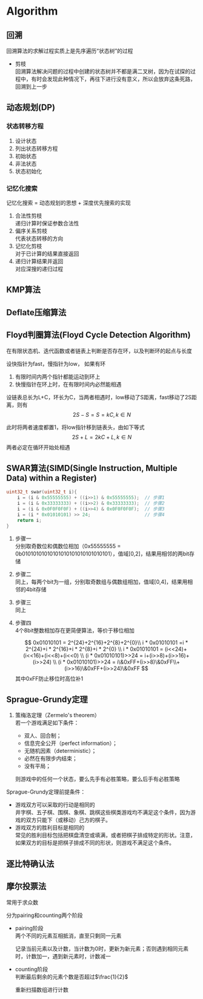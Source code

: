 # Algorithm

## 回溯

回溯算法的求解过程实质上是先序遍历“状态树”的过程

- 剪枝  
  回溯算法解决问题的过程中创建的状态树并不都是满二叉树，因为在试探的过程中，有时会发现此种情况下，再往下进行没有意义，所以会放弃这条死路，回溯到上一步

## 动态规划(DP)

### 状态转移方程

1. 设计状态
2. 列出状态转移方程
3. 初始状态
4. 非法状态
5. 状态初始化

### 记忆化搜索

记忆化搜索 = 动态规划的思想 + 深度优先搜索的实现

1. 合法性剪枝  
  递归计算时保证参数合法性  
2. 偏序关系剪枝  
  代表状态转移的方向
3. 记忆化剪枝  
  对于已计算的结果直接返回
4. 递归计算结果并返回  
  对应深搜的递归过程

## KMP算法

## Deflate压缩算法

## Floyd判圈算法(Floyd Cycle Detection Algorithm)

在有限状态机、迭代函数或者链表上判断是否存在环，以及判断环的起点与长度

设快指针为fast，慢指针为low，
如果有环

1. 有限时间内两个指针都能运动到环上
2. 快慢指针在环上时，在有限时间内必然能相遇

设链表总长为L+C，环长为C，当两者相遇时，low移动了S距离，fast移动了2S距离，则有
$$
2S - S  = S = kC, k∈N
$$

此时将两者速度都置1，将low指针移到链表头，由如下等式
$$
2S+L = 2kC+L, k∈N
$$
两者必定在循环开始处相遇

## SWAR算法(SIMD(Single Instruction, Multiple Data) within a Register)

```cpp
uint32_t swar(uint32_t i){
    i = (i & 0x55555555) + ((i>>1) & 0x55555555);  // 步骤1
    i = (i & 0x33333333) + ((i>>2) & 0x33333333);  // 步骤2
    i = (i & 0x0F0F0F0F) + ((i>>4) & 0x0F0F0F0F);  // 步骤3
    i = (i * 0x01010101) >> 24;                    // 步骤4
    return i;
}
```

1. 步骤一  
分别取奇数位和偶数位相加（0x55555555 = 0b01010101010101010101010101010101），值域[0,2]，结果用相邻的两bit存储
2. 步骤二  
同上，每两个bit为一组，分别取奇数组与偶数组相加，值域[0,4]，结果用相邻的4bit存储
3. 步骤三  
同上
4. 步骤四  
    4个8bit整数相加存在更简便算法，等价于移位相加

    $$
    0x01010101 = 2^{24}+2^{16}+2^{8}+2^{0}\\
    i * 0x01010101 =i * 2^{24}+i * 2^{16}+i * 2^{8}+i * 2^{0}  \\
    i * 0x01010101 = (i<<24)+(i<<16)+(i<<8)+(i<<0) \\
    (i * 0x01010101)>>24 = i+(i>>8)+(i>>16)+(i>>24) \\
    (i * 0x01010101)>>24 = i\&0xFF+(i>>8)\&0xFF\\+(i>>16)\&0xFF+(i>>24)\&0xFF
    $$
    其中0xFF防止移位时高位补1

## Sprague-Grundy定理

1. 策梅洛定理（Zermelo's theorem）  
    若一个游戏满足如下条件：

    - 双人、回合制；
    - 信息完全公开（perfect information）；
    - 无随机因素（deterministic）；
    - 必然在有限步内结束；
    - 没有平局；  

    则游戏中的任何一个状态，要么先手有必胜策略，要么后手有必胜策略

Sprague-Grundy定理前提条件：

- 游戏双方可以采取的行动是相同的  
  井字棋、五子棋、围棋、象棋、跳棋这些棋类游戏均不满足这个条件，因为游戏的双方只能下（或移动）己方的棋子。
- 游戏双方的胜利目标是相同的  
  常见的胜利目标包括把棋盘清空或填满，或者把棋子排成特定的形状。注意，如果双方的目标是把棋子排成不同的形状，则游戏不满足这个条件。

## 逐比特确认法

## 摩尔投票法

常用于求众数  

分为pairing和counting两个阶段

- pairing阶段  
  两个不同的元素互相抵消，直至只剩同一元素

  记录当前元素以及计数，当计数为0时，更新为新元素；否则遇到相同元素时，计数加一，遇到新元素时，计数减一
- counting阶段  
  判断最后剩余的元素个数是否超过$\frac{1}{2}$

  重新扫描数组进行计数

